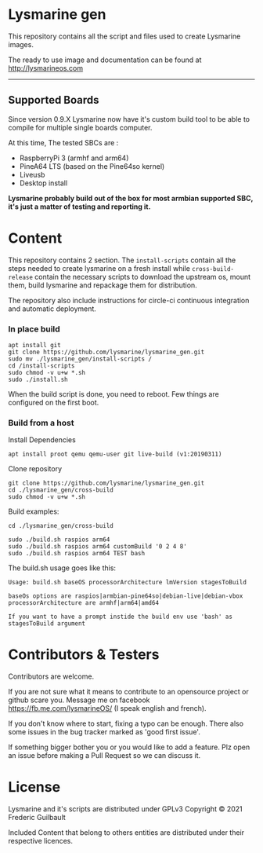 # Lysmarine gen
This repository contains all the script and files used to create Lysmarine images. 

The ready to use image and documentation can be found at <http://lysmarineos.com>

---

## Supported Boards 

Since version 0.9.X Lysmarine now have it's custom build tool to be able to compile for multiple single boards computer.

At this time, The tested SBCs are :
 - RaspberryPi 3 (armhf and arm64)
 - PineA64 LTS (based on the Pine64so kernel)
 - Liveusb
 - Desktop install

__Lysmarine probably build out of the box for most armbian supported SBC, it's just a matter of testing and reporting it.__ 


# Content

This repository contains 2 section. The `install-scripts` contain all the steps needed to create lysmarine on a fresh 
install while `cross-build-release` contain the necessary scripts to download the upstream os, mount them, build 
lysmarine and repackage them for distribution.

The repository also include instructions for circle-ci continuous integration and automatic deployment.

### In place build 

```
apt install git
git clone https://github.com/lysmarine/lysmarine_gen.git
sudo mv ./lysmarine_gen/install-scripts / 
cd /install-scripts
sudo chmod -v u+w *.sh
sudo ./install.sh
```
When the build script is done, you need to reboot. Few things are configured on the first boot.


### Build from a host

Install Dependencies
``` 
apt install proot qemu qemu-user git live-build (v1:20190311)
```

Clone repository 
```
git clone https://github.com/lysmarine/lysmarine_gen.git
cd ./lysmarine_gen/cross-build
sudo chmod -v u+w *.sh
```

Build examples:
```
cd ./lysmarine_gen/cross-build

sudo ./build.sh raspios arm64
sudo ./build.sh raspios arm64 customBuild '0 2 4 8'
sudo ./build.sh raspios arm64 TEST bash
```

The build.sh usage goes like this: 
```
Usage: build.sh baseOS processorArchitecture lmVersion stagesToBuild

baseOs options are raspios|armbian-pine64so|debian-live|debian-vbox
processorArchitecture are armhf|arm64|amd64

If you want to have a prompt instide the build env use 'bash' as stagesToBuild argument

```



# Contributors & Testers

Contributors are welcome.

If you are not sure what it means to contribute to an opensource project or github scare you. Message me on facebook <https://fb.me.com/lysmarineOS/> (I speak english and french).

If you don't know where to start, fixing a typo can be enough. There also some issues in the bug tracker marked as 'good first issue'.

If something bigger bother you or you would like to add a feature. Plz open an issue before making a Pull Request so we can discuss it.



# License
Lysmarine and it's scripts are distributed under GPLv3 
Copyright © 2021 Frederic Guilbault

Included Content that belong to others entities are distributed under their respective licences.